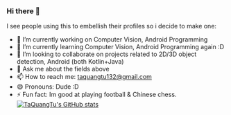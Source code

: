 ### Hi there 👋


I see people using this to embellish their profiles so i decide to make one:

- 🔭 I’m currently working on Computer Vision, Android Programming
- 🌱 I’m currently learning Computer Vision, Android Programming again :D
- 👯 I’m looking to collaborate on projects related to 2D/3D object detection, Android (both Kotlin+Java)
- 💬 Ask me about the fields above
- 📫 How to reach me: taquangtu132@gmail.com
- 😄 Pronouns: Dude :D
- ⚡ Fun fact: Im good at playing football & Chinese chess.
[![TaQuangTu's GitHub stats](https://github-readme-stats.vercel.app/api?username=TaQuangTu&show_icons=true&theme=dark)](https://github.com/TaQuangTu)

